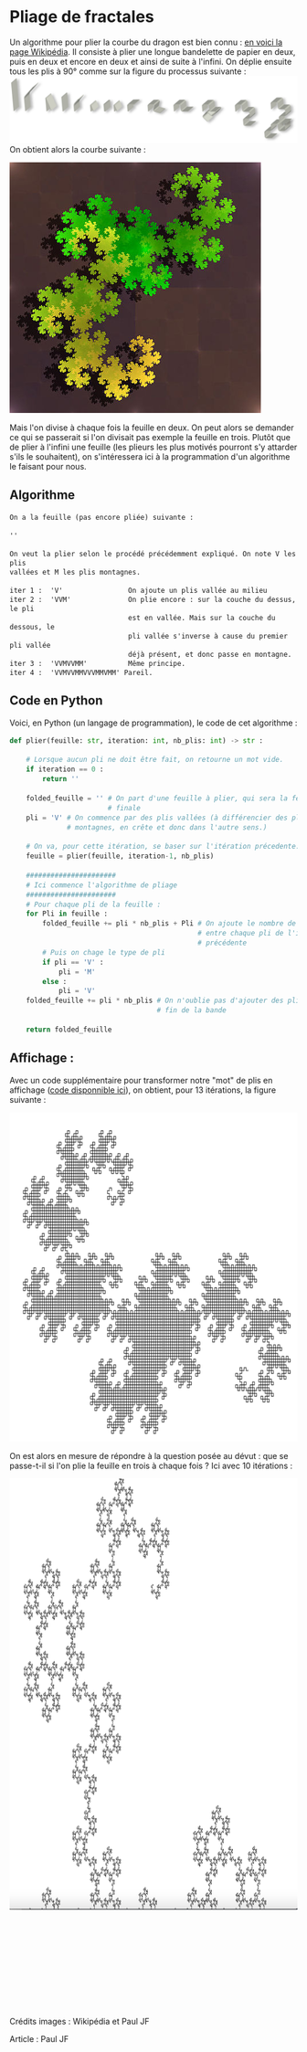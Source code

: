 # Pliage de fractales
Un algorithme pour plier la courbe du dragon est bien connu : [en voici la page Wikipédia](https://fr.wikipedia.org/wiki/Suite_de_pliage_de_papier). Il consiste à plier une longue bandelette de papier en deux, puis en deux et encore en deux et ainsi de suite à l'infini. On déplie ensuite tous les plis à 90° comme sur la figure du processus suivante :\
<img src="./images/algo.png">\
On obtient alors la courbe suivante :

<img src="./images/curve.jpg">

Mais l'on divise à chaque fois la feuille en deux. On peut alors se demander ce qui se passerait si l'on divisait pas exemple la feuille en trois. Plutôt que de plier à l'infini une feuille (les plieurs les plus motivés pourront s'y attarder s'ils le souhaitent), on s'intéressera ici à la programmation d'un algorithme le faisant pour nous.

## Algorithme

```
On a la feuille (pas encore pliée) suivante :

''

On veut la plier selon le procédé précédemment expliqué. On note V les plis
vallées et M les plis montagnes.

iter 1 :  'V'                On ajoute un plis vallée au milieu
iter 2 :  'VVM'              On plie encore : sur la couche du dessus, le pli
                             est en vallée. Mais sur la couche du dessous, le
                             pli vallée s'inverse à cause du premier pli vallée
                             déjà présent, et donc passe en montagne.
iter 3 :  'VVMVVMM'          Même principe.
iter 4 :  'VVMVVMMVVVMMVMM' Pareil.
```

## Code en Python
Voici, en Python (un langage de programmation), le code de cet algorithme :

``` Python
def plier(feuille: str, iteration: int, nb_plis: int) -> str :

    # Lorsque aucun pli ne doit être fait, on retourne un mot vide.
    if iteration == 0 :
        return ''
    
    folded_feuille = '' # On part d'une feuille à plier, qui sera la feuille
                        # finale
    pli = 'V' # On commence par des plis vallées (à différencier des plis
              # montagnes, en crête et donc dans l'autre sens.)

    # On va, pour cette itération, se baser sur l'itération précedente.
    feuille = plier(feuille, iteration-1, nb_plis)

    ######################
    # Ici commence l'algorithme de pliage
    ######################
    # Pour chaque pli de la feuille :
    for Pli in feuille :
        folded_feuille += pli * nb_plis + Pli # On ajoute le nombre de plis
                                              # entre chaque pli de l'itération
                                              # précédente
        # Puis on chage le type de pli
        if pli == 'V' :
            pli = 'M'
        else : 
            pli = 'V'
    folded_feuille += pli * nb_plis # On n'oublie pas d'ajouter des plis à la
                                    # fin de la bande

    return folded_feuille
```

## Affichage :
Avec un code supplémentaire pour transformer notre "mot" de plis en affichage ([code disponnible ici](./render.py)), on obtient, pour 13 itérations, la figure suivante :

<img src="./images/curve_13.png" width="684.5" height="576.0">

On est alors en mesure de répondre à la question posée au dévut : que se passe-t-il si l'on plie la feuille en trois à chaque fois ? Ici avec 10 itérations :

<img src="./images/curve_2_10.png" width="987.0" height="755.0">
<br><br><br><br><br><br><br><br><br><br><br>


Crédits images : Wikipédia et Paul JF

Article : Paul JF
